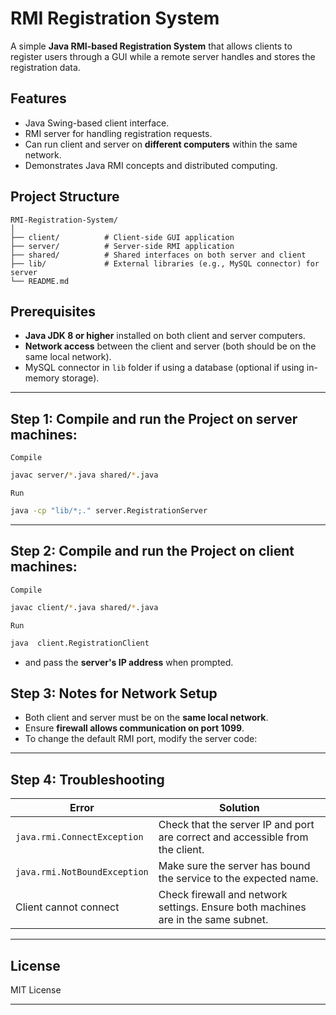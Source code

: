 # RMI Registration System

A simple **Java RMI-based Registration System** that allows clients to register users through a GUI while a remote server handles and stores the registration data.

## Features

-  Java Swing-based client interface.
-  RMI server for handling registration requests.
-  Can run client and server on **different computers** within the same network.
-  Demonstrates Java RMI concepts and distributed computing.

## Project Structure

```
RMI-Registration-System/
│
├── client/          # Client-side GUI application
├── server/          # Server-side RMI application
├── shared/          # Shared interfaces on both server and client
├── lib/             # External libraries (e.g., MySQL connector) for server
└── README.md
```

## Prerequisites

-  **Java JDK 8 or higher** installed on both client and server computers.
-  **Network access** between the client and server (both should be on the same local network).
-  MySQL connector in `lib` folder if using a database (optional if using in-memory storage).

---

## Step 1: Compile and run the Project on **server machines**:

`Compile`

```bash
javac server/*.java shared/*.java
```

`Run`

```bash
java -cp "lib/*;." server.RegistrationServer
```

---

## Step 2: Compile and run the Project on **client machines**:

`Compile`

```bash
javac client/*.java shared/*.java
```

`Run`

```bash
java  client.RegistrationClient
```

-  and pass the **server's IP address** when prompted.

## Step 3: Notes for Network Setup

-  Both client and server must be on the **same local network**.
-  Ensure **firewall allows communication on port 1099**.
-  To change the default RMI port, modify the server code:

---

## Step 4: Troubleshooting

| Error                        | Solution                                                                          |
| ---------------------------- | --------------------------------------------------------------------------------- |
| `java.rmi.ConnectException`  | Check that the server IP and port are correct and accessible from the client.     |
| `java.rmi.NotBoundException` | Make sure the server has bound the service to the expected name.                  |
| Client cannot connect        | Check firewall and network settings. Ensure both machines are in the same subnet. |

---

## License

MIT License

---

